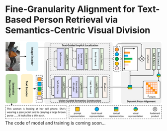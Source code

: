 # Fine-Granularity Alignment for Text-Based Person Retrieval via Semantics-Centric Visual Division
![framework](./models/framework.png)
The code of model and training is coming soon...